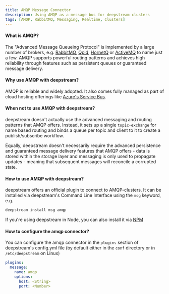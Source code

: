 ```yaml
---
title: AMQP Message Connector
description: Using AMQP as a message bus for deepstream clusters
tags: [AMQP, RabbitMQ, Messaging, Realtime, Clusters]
---
```


#### What is AMQP?
The "Advanced Message Queueing Protocol" is implemented by a large number of brokers, e.g. [RabbitMQ](https://www.rabbitmq.com/), [Qpid](https://qpid.apache.org/), [HornetQ](http://hornetq.jboss.org/) or [ActiveMQ](http://activemq.apache.org/) to name just a few. AMQP supports powerful routing patterns and achieves high reliability through features such as persistent queues or guaranteed message delivery.

#### Why use AMQP with deepstream?
AMQP is reliable and widely adopted. It also comes fully managed as part of cloud hosting offerings like [Azure's Service Bus](https://azure.microsoft.com/en-us/services/service-bus/).

#### When not to use AMQP with deepstream?
deepstream doesn't actually use the advanced messaging and routing patterns that AMQP offers. Instead, it sets up a single `topic-exchange` for name based routing and binds a queue per topic and client to it to create a publish/subscribe workflow.

Equally, deepstream doesn't necessarily require the advanced persistence and guaranteed message delivery features that AMQP offers - data is stored within the storage layer and messaging is only used to propagate updates - meaning that subsequent messages will reconcile a corrupted state.

#### How to use AMQP with deepstream?
deepstream offers an official plugin to connect to AMQP-clusters. It can be installed via deepstream's Command Line Interface using the `msg` keyword, e.g.

```bash
deepstream install msg amqp
```

If you're using deepstream in Node, you can also install it via [NPM](https://www.npmjs.com/package/deepstream.io-msg-amqp)

#### How to configure the amqp connector?
You can configure the amqp connector in the `plugins` section of deepstream's config.yml file (by default either in the `conf` directory or in `/etc/deepstream` on Linux)

```yaml
plugins:
  message:
    name: amqp
    options:
      host: <String>
      port: <Number>
```
